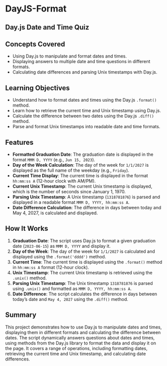 # DayJS-Format

## Day.js Date and Time Quiz

## Concepts Covered

- Using Day.js to manipulate and format dates and times.
- Displaying answers to multiple date and time questions in different formats.
- Calculating date differences and parsing Unix timestamps with Day.js.

## Learning Objectives

- Understand how to format dates and times using the Day.js `.format()` method.
- Learn how to retrieve the current time and Unix timestamp using Day.js.
- Calculate the difference between two dates using the Day.js `.diff()` method.
- Parse and format Unix timestamps into readable date and time formats.

## Features

- **Formatted Graduation Date**: The graduation date is displayed in the format `MMM D, YYYY` (e.g., `Jun 15, 2023`).
- **Day of the Week Calculation**: The day of the week for `1/1/2027` is displayed as the full name of the weekday (e.g., `Friday`).
- **Current Time Display**: The current time is displayed in the format `hh:mm:ss A` (12-hour clock with AM/PM).
- **Current Unix Timestamp**: The current Unix timestamp is displayed, which is the number of seconds since January 1, 1970.
- **Parsing Unix Timestamp**: A Unix timestamp (`1318781876`) is parsed and displayed in a readable format `MMM D, YYYY, hh:mm:ss A`.
- **Date Difference Calculation**: The difference in days between today and May 4, 2027, is calculated and displayed.

## How It Works

1. **Graduation Date**: The script uses Day.js to format a given graduation date (`2023-06-15`) as `MMM D, YYYY` and display it.
2. **Day of the Week**: The day of the week for `1/1/2027` is calculated and displayed using the `.format('dddd')` method.
3. **Current Time**: The current time is displayed using the `.format()` method in `hh:mm:ss A` format (12-hour clock).
4. **Unix Timestamp**: The current Unix timestamp is retrieved using the `.unix()` method.
5. **Parsing Unix Timestamp**: The Unix timestamp `1318781876` is parsed using `.unix()` and formatted as `MMM D, YYYY, hh:mm:ss A`.
6. **Date Difference**: The script calculates the difference in days between today’s date and `May 4, 2027` using the `.diff()` method.

## Summary

This project demonstrates how to use Day.js to manipulate dates and times, displaying them in different formats and calculating the difference between dates. The script dynamically answers questions about dates and times, using methods from the Day.js library to format the data and display it on the page. It covers a range of operations, including formatting dates, retrieving the current time and Unix timestamp, and calculating date differences.
